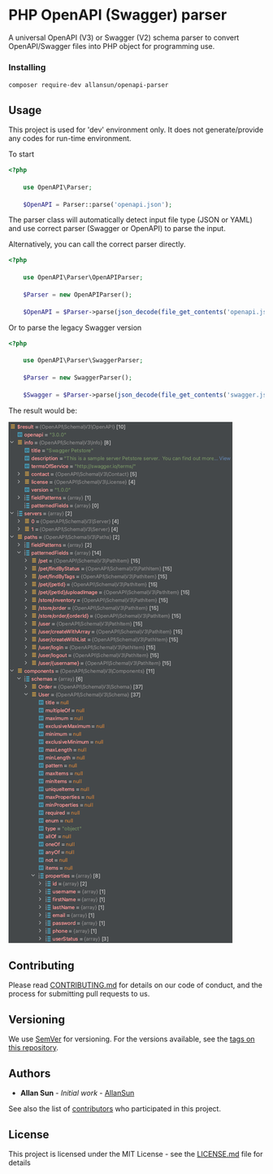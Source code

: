 # PHP OpenAPI (Swagger) parser 

A universal OpenAPI (V3) or Swagger (V2) schema parser to convert OpenAPI/Swagger files into PHP object for 
programming use.

### Installing

```
composer require-dev allansun/openapi-parser
```


## Usage

This project is used for 'dev' environment only. It does not generate/provide any codes for run-time environment.

To start

```php
<?php

    use OpenAPI\Parser;
    
    $OpenAPI = Parser::parse('openapi.json');
```

The parser class will automatically detect input file type (JSON or YAML) and use correct parser (Swagger or OpenAPI)
to parse the input.

Alternatively, you can call the correct parser directly.

```php
<?php

    use OpenAPI\Parser\OpenAPIParser;
    
    $Parser = new OpenAPIParser();
    
    $OpenAPI = $Parser->parse(json_decode(file_get_contents('openapi.json'), true));
```

Or to parse the legacy Swagger version

```php
<?php

    use OpenAPI\Parser\SwaggerParser;
    
    $Parser = new SwaggerParser();
    
    $Swagger = $Parser->parse(json_decode(file_get_contents('swagger.json'), true));
```

The result would be:

![OpenAPI](./docs/openapi-parser.png)


## Contributing

Please read [CONTRIBUTING.md](https://gist.github.com/PurpleBooth/b24679402957c63ec426) for details on our code of 
conduct, and the process for submitting pull requests to us.

## Versioning

We use [SemVer](http://semver.org/) for versioning. For the versions available, see the 
[tags on this repository](https://github.com/your/project/tags). 

## Authors

* **Allan Sun** - *Initial work* - [AllanSun](https://github.com/allansun)

See also the list of [contributors](https://github.com/allansun/openapi-parser/contributors) who participated in this 
project.

## License

This project is licensed under the MIT License - see the [LICENSE.md](LICENSE.md) file for details

